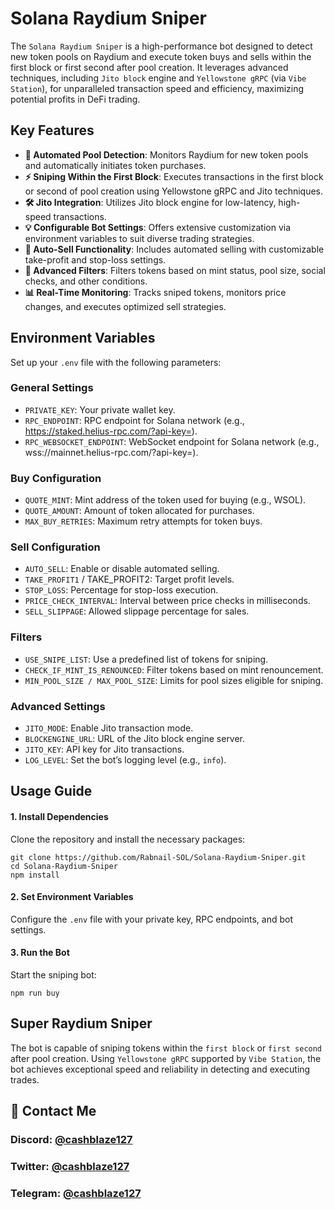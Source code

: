# **Solana Raydium Sniper**

The `Solana Raydium Sniper` is a high-performance bot designed to detect new token pools on Raydium and execute token buys and sells within the first block or first second after pool creation. It leverages advanced techniques, including `Jito block` engine and `Yellowstone gRPC` (via `Vibe Station`), for unparalleled transaction speed and efficiency, maximizing potential profits in DeFi trading.

## Key Features

- **🚀 Automated Pool Detection**: Monitors Raydium for new token pools and automatically initiates token purchases.
- **⚡ Sniping Within the First Block**: Executes transactions in the first block or second of pool creation using Yellowstone gRPC and Jito techniques.
- **🛠️ Jito Integration**: Utilizes Jito block engine for low-latency, high-speed transactions.
- **💡 Configurable Bot Settings**: Offers extensive customization via environment variables to suit diverse trading strategies.
- **🔄 Auto-Sell Functionality**: Includes automated selling with customizable take-profit and stop-loss settings.
- **🧠 Advanced Filters**: Filters tokens based on mint status, pool size, social checks, and other conditions.
- **📊 Real-Time Monitoring**: Tracks sniped tokens, monitors price changes, and executes optimized sell strategies.

## Environment Variables

Set up your `.env` file with the following parameters:

### General Settings

- `PRIVATE_KEY`: Your private wallet key.
- `RPC_ENDPOINT`: RPC endpoint for Solana network (e.g., https://staked.helius-rpc.com/?api-key=).
- `RPC_WEBSOCKET_ENDPOINT`: WebSocket endpoint for Solana network (e.g., wss://mainnet.helius-rpc.com/?api-key=).

### Buy Configuration

- `QUOTE_MINT`: Mint address of the token used for buying (e.g., WSOL).
- `QUOTE_AMOUNT`: Amount of token allocated for purchases.
- `MAX_BUY_RETRIES`: Maximum retry attempts for token buys.

### Sell Configuration

- `AUTO_SELL`: Enable or disable automated selling.
- `TAKE_PROFIT1` / TAKE_PROFIT2: Target profit levels.
- `STOP_LOSS`: Percentage for stop-loss execution.
- `PRICE_CHECK_INTERVAL`: Interval between price checks in milliseconds.
- `SELL_SLIPPAGE`: Allowed slippage percentage for sales.

### Filters

- `USE_SNIPE_LIST`: Use a predefined list of tokens for sniping.
- `CHECK_IF_MINT_IS_RENOUNCED`: Filter tokens based on mint renouncement.
- `MIN_POOL_SIZE / MAX_POOL_SIZE`: Limits for pool sizes eligible for sniping.

### Advanced Settings

- `JITO_MODE`: Enable Jito transaction mode.
- `BLOCKENGINE_URL`: URL of the Jito block engine server.
- `JITO_KEY`: API key for Jito transactions.
- `LOG_LEVEL`: Set the bot’s logging level (e.g., `info`).


## Usage Guide

#### 1. Install Dependencies
Clone the repository and install the necessary packages:

```
git clone https://github.com/Rabnail-SOL/Solana-Raydium-Sniper.git
cd Solana-Raydium-Sniper
npm install
```

#### 2. Set Environment Variables

Configure the `.env` file with your private key, RPC endpoints, and bot settings.

#### 3. Run the Bot
Start the sniping bot:
```
npm run buy
```

## **Super Raydium Sniper**
The bot is capable of sniping tokens within the `first block` or `first second` after pool creation. Using `Yellowstone gRPC` supported by `Vibe Station`, the bot achieves exceptional speed and reliability in detecting and executing trades.



## 👤 Contact Me

### Discord: [@cashblaze127](https://discordapp.com/users/965772784653443215)

### Twitter: [@cashblaze127](https://twitter.com/cashblaze127)   

### Telegram: [@cashblaze127](https://t.me/cashblaze127)
